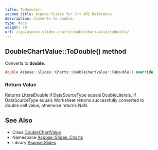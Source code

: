 ```yaml
---
title: ToDouble()
second_title: Aspose.Slides for C++ API Reference
description: Converts to double.
type: docs
weight: 79
url: /cpp/aspose.slides.charts/doublechartvalue/todouble/
---
```

## DoubleChartValue::ToDouble() method


Converts to **double**.

```cpp
double Aspose::Slides::Charts::DoubleChartValue::ToDouble() override
```


### Return Value

Returns LiteralDouble if DataSourceType equals DoubleLiterals. If DataSourceType equals Worksheet returns successfully converted to double cell value, otherwise returns NaN.

## See Also

* Class [DoubleChartValue](./)
* Namespace [Aspose::Slides::Charts](../)
* Library [Aspose.Slides](../../)